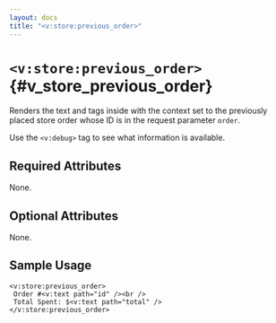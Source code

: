 ```yaml
---
layout: docs
title: "<v:store:previous_order>"
---
```


# `<v:store:previous_order>`{#v_store_previous_order}

Renders the text and tags inside with the context set to the previously
placed store order whose ID is in the request parameter `order`.

Use the `<v:debug>` tag to see what information is available.

## Required Attributes

None.

## Optional Attributes

None.

## Sample Usage

    <v:store:previous_order>
     Order #<v:text path="id" /><br />
     Total Spent: $<v:text path="total" />
    </v:store:previous_order>
